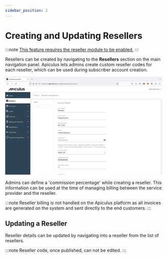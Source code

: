 ```yaml
---
sidebar_position: 2
---
```

# Creating and Updating Resellers

:::note
[This feature requires the reseller module to be enabled.](/docs/GettingStarted/AdvancedConfigurations/EnablingResellerModule)
:::

Resellers can be created by navigating to the **Resellers** section on the main navigation panel. Apiculus lets admins create custom reseller codes for each reseller, which can be used during subscriber account creation.

![Creating and Updating Resellers](img/reseller1.png)

Admins can define a 'commission percentage' while creating a reseller. This information can be used at the time of managing billing between the service provider and the reseller.

:::note
Reseller billing is not handled on the Apiculus platform as all invoices are generated on the system and sent directly to the end customers.
:::

## Updating a Reseller

Reseller details can be updated by navigating into a reseller from the list of resellers. 

:::note
Reseller code, once published, can not be edited.
:::

